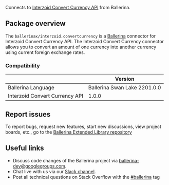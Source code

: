 Connects to [Interzoid Convert Currency API](https://www.interzoid.com/services/convertcurrency) from Ballerina.

## Package overview

The `ballerinax/interzoid.convertcurrency` is a [Ballerina](https://ballerina.io/) connector for Interzoid Convert Currency API. The Interzoid Convert Currency connector allows you to convert an amount of one currency into another currency using current foreign exchange rates.

### Compatibility
|                                | Version                   |
|--------------------------------|---------------------------|
| Ballerina Language             | Ballerina Swan Lake 2201.0.0|
| Interzoid Convert Currency API | 1.0.0                     |

## Report issues
To report bugs, request new features, start new discussions, view project boards, etc., go to the [Ballerina Extended Library repository](https://github.com/ballerina-platform/ballerina-extended-library)

## Useful links
- Discuss code changes of the Ballerina project via [ballerina-dev@googlegroups.com](mailto:ballerina-dev@googlegroups.com).
- Chat live with us via our [Slack channel](https://ballerina.io/community/slack/).
- Post all technical questions on Stack Overflow with the [#ballerina](https://stackoverflow.com/questions/tagged/ballerina) tag
